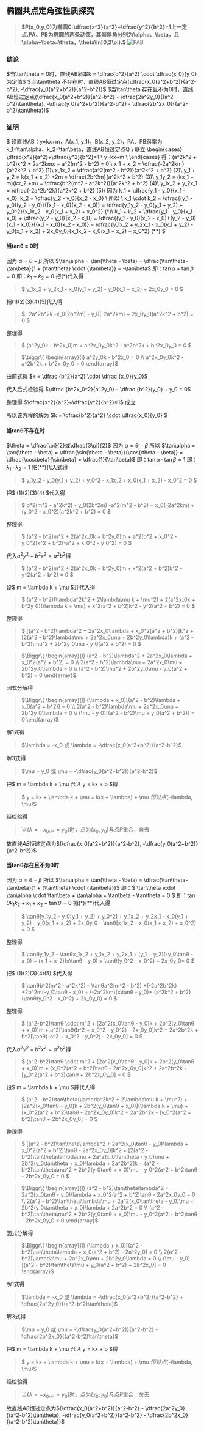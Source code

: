 ## 椭圆共点定角弦性质探究

>**$P(x_0,y_0)为椭圆C:\dfrac{x^2}{a^2}+\dfrac{y^2}{b^2}=1上一定点.PA、PB为椭圆的两条动弦，其倾斜角分别为\alpha、\beta，且\alpha+\beta=\theta，\theta\in[0,2\pi).$**
![PAB](img/PAB.png)
### 结论
$当\tan\theta = 0时，直线AB斜率k = \dfrac{b^2}{a^2} \cdot \dfrac{x_0}{y_0} 为定值$
$当\tan\theta 不存在时，直线AB恒过定点(\dfrac{x_0(a^2+b^2)}{a^2-b^2}, -\dfrac{y_0(a^2+b^2)}{a^2-b^2})$
$当\tan\theta 存在且不为0时，直线AB恒过定点(\dfrac{x_0(a^2+b^2)}{a^2-b^2} - \dfrac{2a^2y_0}{(a^2-b^2)\tan\theta}, -\dfrac{y_0(a^2+b^2)}{a^2-b^2} - \dfrac{2b^2x_0}{(a^2-b^2)\tan\theta})$

### 证明
$
设直线AB：y=kx+m，A(x_1, y_1)，B(x_2, y_2)，PA、PB斜率为k_1=\tan\alpha、k_2=\tan\beta，直线AB恒过定点Q \\
联立
\begin{cases}
\dfrac{x^2}{a^2}+\dfrac{y^2}{b^2}=1 \\
y=kx+m \\
\end{cases}
得：(a^2k^2 + b^2)x^2 + 2a^2kmx + a^2(m^2 - b^2) = 0 \\
x_1 + x_2 = \dfrac{-2a^2km}{a^2k^2 + b^2} (1)\\
x_1x_2 = \dfrac{a^2(m^2 - b^2)}{a^2k^2 + b^2} (2)\\
y_1 + y_2 = k(x_1 + x_2) +2m = \dfrac{2b^2m}{a^2k^2 + b^2} (3)\\
y_1y_2 = (kx_1 + m)(kx_2 +m) = \dfrac{b^2(m^2 - a^2k^2)}{a^2k^2 + b^2} (4)\\
y_1x_2 + y_2x_1 = \dfrac{-2a^2b^2k}{a^2k^2 + b^2} (5)\\
因为 k_1 = \dfrac{y_1 - y_0}{x_1 - x_0}, k_2 = \dfrac{y_2 - y_0}{x_2 - x_0} \\
所以 \\
k_1 \cdot k_2 = \dfrac{(y_1 - y_0)(y_2 - y_0)}{(x_1 - x_0)(x_2 - x_0)}
                = \dfrac{y_1y_2 - y_0(y_1 + y_2) + y_0^2}{x_1x_2 - x_0(x_1 + x_2) + x_0^2} (*)\\
k_1 + k_2 = \dfrac{y_1 - y_0}{x_1 - x_0} + \dfrac{y_2 - y_0}{x_2 - x_0}
            = \dfrac{(y_1 - y_0)(x_2 - x_0)+(y_2 - y_0)(x_1 - x_0)}{(x_1 - x_0)(x_2 - x_0)} 
            = \dfrac{y_1x_2 + y_2x_1 - x_0(y_1 + y_2) - y_0(x_1 + x_2) + 2x_0y_0}{x_1x_2 - x_0(x_1 + x_2) + x_0^2} (**)
$
#### 当tanθ = 0时
因为 $\alpha = \theta - \beta$
所以 $\tan\alpha = \tan(\theta - \beta) = \dfrac{\tan\theta-\tan\beta}{1 + {\tan\theta} \cdot {\tan\beta}} = -\tan\beta$
即：$\tan\alpha + \tan\beta = 0$
即：$k_1 + k_2 = 0$
把(*)代入得
>$ y_1x_2 + y_2x_1 - x_0(y_1 + y_2) - y_0(x_1 + x_2) + 2x_0y_0 = 0 $

把$(1)(2)(3)(4)(5)$代入得
>$ -2a^2b^2k -x_0(2b^2m) - y_0(-2a^2km) + 2x_0y_0(a^2k^2 + b^2) = 0 $

整理得
>$ (a^2y_0k - b^2x_0)m + a^2x_0y_0k^2 - a^2b^2k + b^2x_0y_0 = 0 $

>$\biggr\{ 
\begin{array}{l}
            a^2y_0k - b^2x_0 = 0  \\ 
            a^2x_0y_0k^2 - a^2b^2k + b^2x_0y_0 = 0
\end{array}$

由前式得 $k = \dfrac {b^2}{a^2} \cdot \dfrac {x_0}{y_0}$

代入后式检验得 $\dfrac {b^2x_0^2}{a^2y_0} - \dfrac {b^2}{y_0} + y_0 = 0$

整理得 $\dfrac{x^2}{a^2}+\dfrac{y^2}{b^2}=1$ 成立

所以该方程的解为 $k = \dfrac{b^2}{a^2} \cdot \dfrac{x_0}{y_0} $

#### 当tanθ不存在时
$\theta = \dfrac{\pi}{2}或\dfrac{3\pi}{2}$
因为 $\alpha = \theta - \beta$
所以 $\tan\alpha = \tan(\theta - \beta) = \dfrac{\sin(\theta - \beta)}{\cos(\theta - \beta)} = \dfrac{\cos\beta}{\sin\beta} = \dfrac{1}{\tan\beta}$
即：$\tan\alpha \cdot \tan\beta = 1$
即：$k_1 \cdot k_2 = 1$
把(**)代入式得
>$ y_1y_2 - y_0(y_1 + y_2) + y_0^2 - x_1x_2 + x_0(x_1 + x_2) - x_0^2 = 0 $

把$ (1)(2)(3)(4) $代入得
>$ b^2(m^2 - a^2k^2) - y_0(2b^2m) -a^2(m^2 - b^2) + x_0(-2a^2km) +(y_0^2 - x_0^2)(a^2k^2 + b^2) = 0 $

整理得
>$ (a^2 - b^2)m^2 + 2(a^2x_0k + b^2y_0)m + a^2(b^2 + x_0^2 - y_0^2)k^2 + b^2(-a^2 + x_0^2 - y_0^2) = 0 $

代入$a^2y^2+b^2x^2=a^2b^2$得
>$ (a^2 - b^2)m^2 + 2(a^2x_0k + b^2y_0)m + x^2(a^2 + b^2)k^2 - y^2(a^2 + b^2) = 0 $

设$ m = \lambda k + \mu $并代入得
>$ (a^2 - b^2)(\lambda^2k^2 + 2\lambda\mu k + \mu^2) + 2(a^2x_0k + b^2y_0)(\lambda k + \mu) + x^2(a^2 + b^2)k^2 - y^2(a^2 + b^2) = 0 $

整理得
>$ [(a^2 - b^2)\lambda^2 + 2a^2x_0\lambda + x_0^2(a^2 + b^2)]k^2 + [2(a^2 - b^2)\lambda\mu + 2a^2x_0\mu + 2b^2y_0\lambda]k + (a^2 - b^2)\mu^2 + 2b^2y_0\mu - y_0(a^2 + b^2) = 0 $

>$\Biggr\{ 
\begin{array}{l}
            (a^2 - b^2)\lambda^2 + 2a^2x_0\lambda + x_0^2(a^2 + b^2) = 0  \\ 
            2(a^2 - b^2)\lambda\mu + 2a^2x_0\mu + 2b^2y_0\lambda = 0 \\
            (a^2 - b^2)\mu^2 + 2b^2y_0\mu - y_0(a^2 + b^2) = 0
\end{array}$

因式分解得
>$\Biggr\{ 
\begin{array}{l}
            (\lambda + x_0)[(a^2 - b^2)\lambda + x_0(a^2 + b^2)] = 0  \\ 
            2(a^2 - b^2)\lambda\mu + 2a^2x_0\mu + 2b^2y_0\lambda = 0 \\
            (\mu - y_0)[(a^2 - b^2)\mu + y_0(a^2 + b^2)] = 0
\end{array}$

解1式得
>$\lambda = -x_0 或 \lambda = -\dfrac{x_0(a^2+b^2)}{a^2-b^2}$

解3式得
>$\mu = y_0 或 \mu = -\dfrac{y_0(a^2+b^2)}{a^2-b^2}$

把$ m = \lambda k + \mu $代入$ y = kx + b $得
>$ y = kx + \lambda k + \mu  = k(x + \lambda) + \mu $恒过点$(-\lambda, \mu)$

经检验得
>当$\{\lambda = -x_0, \mu = y_0\}$时，点为$(x_0, y_0)$与点$P$重合，舍去

故直线$AB$恒过定点为$(\dfrac{x_0(a^2+b^2)}{a^2-b^2}, -\dfrac{y_0(a^2+b^2)}{a^2-b^2})$

#### 当tanθ存在且不为0时
因为 $\alpha = \theta - \beta$
所以 $\tan\alpha = \tan(\theta - \beta) = \dfrac{\tan\theta-\tan\beta}{1 + {\tan\theta} \cdot {\tan\beta}}$
即：$ \tan\theta \cdot \tan\alpha \cdot \tan\beta + \tan\alpha + \tan\beta - \tan\theta = 0 $
即：$\tan\theta k_1k_2 + k_1 + k_2 -\tan\theta = 0$
把(*)(**)代入得
>$ \tanθ[y_1y_2 - y_0(y_1 + y_2) + y_0^2] + y_1x_2 + y_2x_1 - x_0(y_1 + y_2) - y_0(x_1 + x_2) + 2x_0y_0 - \tanθ[x_1x_2 - x_0(x_1 + x_2) + x_0^2] = 0 $

整理得
>$ \tanθy_1y_2 - \tanθx_1x_2 + y_1x_2 + y_2x_1 + (y_1 + y_2)(-y_0\tanθ - x_0) + (x_1 + x_2)(x\tanθ - y_0) + \tanθ(y_0^2 - x_0^2) + 2x_0y_0= 0 $ 

把$ (1)(2)(3)(4)(5) $代入得
>$ \tanθb^2(m^2 - a^2k^2) - \tanθa^2(m^2 - b^2) +(-2a^2b^2k) +2b^2m(-y_0\tanθ - x_0) + (-2a^2km)(x\tanθ - y_0)+
  (a^2k^2 + b^2)(\tanθ(y_0^2 - x_0^2) + 2x_0y_0) = 0 $

整理得
>$ (a^2-b^2)\tanθ \cdot m^2 + [2a^2(x_0\tanθ - y_0)k + 2b^2(y_0\tanθ + x_0)]m + 
  a^2[\tanθ(b^2 + x_0^2 - y_0^2) - 2x_0y_0]k^2 + 2a^2b^2k + b^2[\tanθ(-a^2 + x_0^2 - y_0^2) - 2x_0y_0] = 0 $

代入$a^2y^2+b^2x^2=a^2b^2$得
>$ (a^2-b^2)\tanθ \cdot m^2 + [2a^2(x_0\tanθ - y_0)k + 2b^2(y_0\tanθ + x_0)]m + 
  [x_0^2(a^2 + b^2)\tanθ - 2a^2x_0y_0]k^2 + 2a^2b^2k - [y_0^2(a^2 + b^2)\tanθ + 2b^2x_0y_0] = 0 $

设$ m = \lambda k + \mu $并代入得
>$ (a^2 - b^2)\tan\theta(\lambda^2k^2 + 2\lambda\mu k + \mu^2) + [2a^2(x_0\tanθ - y_0)k + 2b^2(y_0\tanθ + x_0)](\lambda k + \mu) + [x_0^2(a^2 + b^2)\tanθ - 2a^2x_0y_0]k^2 + 2a^2b^2k - [y_0^2(a^2 + b^2)\tanθ + 2b^2x_0y_0] = 0 $

整理得
>$ [(a^2 - b^2)\tan\theta\lambda^2 + 2a^2(x_0\tanθ - y_0)\lambda + x_0^2(a^2 + b^2)\tanθ - 2a^2x_0y_0]k^2 + 
   [2(a^2 - b^2)\tan\theta\lambda\mu + 2a^2(x_0\tan\theta - y_0)\mu + 2b^2(y_0\tan\theta + x_0)\lambda + 2a^2b^2]k +
   (a^2 - b^2)\tan\theta\mu^2 + 2b^2(y_0tanθ + x_0)\mu - y_0^2(a^2 + b^2)tanθ - 2b^2x_0y_0 = 0 $

>$\Biggr\{ 
\begin{array}{l}
            (a^2 - b^2)\tan\theta\lambda^2 + 2a^2(x_0tanθ - y_0)\lambda + x_0^2(a^2 + b^2)tanθ - 2a^2x_0y_0 = 0  \\ 
            2(a^2 - b^2)\tan\theta\lambda\mu + 2a^2(x_0\tan\theta - y_0)\mu + 2b^2(y_0\tan\theta + x_0)\lambda + 2a^2b^2 = 0 \\
            (a^2 - b^2)\tan\theta\mu^2 + 2b^2(y_0tanθ + x_0)\mu - y_0^2(a^2 + b^2)tanθ - 2b^2x_0y_0 = 0
\end{array}$

因式分解得
>$\Biggr\{ 
\begin{array}{l}
            (\lambda + x_0)[(a^2 - b^2)\tan\theta\lambda + x_0(a^2 + b^2) - 2a^2y_0] = 0  \\ 
            2(a^2 - b^2)\lambda\mu + 2a^2x_0\mu + 2b^2y_0\lambda = 0 \\
            (\mu - y_0)[(a^2 - b^2)\tan\theta\mu + y_0(a^2 + b^2) + 2b^2x_0] = 0
\end{array}$

解1式得
>$\lambda = -x_0 或 \lambda = -\dfrac{x_0(a^2+b^2)}{a^2-b^2} + \dfrac{2a^2y_0}{(a^2-b^2)\tan\theta}$

解3式得
>$\mu = y_0 或 \mu = -\dfrac{y_0(a^2+b^2)}{a^2-b^2} - \dfrac{2b^2x_0}{(a^2-b^2)\tan\theta}$

把$ m = \lambda k + \mu $代入$ y = kx + b $得
>$ y = kx + \lambda k + \mu  = k(x + \lambda) + \mu $恒过点$(-\lambda, \mu)$

经检验得
>当$\{\lambda = -x_0, \mu = y_0\}$时，点为$(x_0, y_0)$与点$P$重合，舍去

故直线$AB$恒过定点为$(\dfrac{x_0(a^2+b^2)}{a^2-b^2} - \dfrac{2a^2y_0}{(a^2-b^2)\tan\theta}, -\dfrac{y_0(a^2+b^2)}{a^2-b^2} - \dfrac{2b^2x_0}{(a^2-b^2)\tan\theta})$
